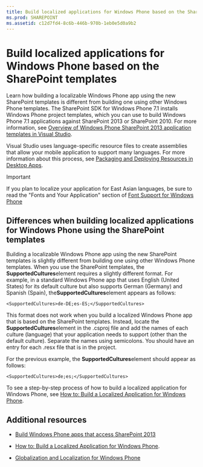 ```yaml
---
title: Build localized applications for Windows Phone based on the SharePoint templates
ms.prod: SHAREPOINT
ms.assetid: c12d7fd4-8c6b-446b-970b-1eb0e5d0a9b2
---
```



# Build localized applications for Windows Phone based on the SharePoint templates
Learn how building a localizable Windows Phone app using the new SharePoint templates is different from building one using other Windows Phone templates. 
The SharePoint SDK for Windows Phone 7.1 installs Windows Phone project templates, which you can use to build Windows Phone 7.1 applications against SharePoint 2013 or SharePoint 2010. For more information, see  [Overview of Windows Phone SharePoint 2013 application templates in Visual Studio](overview-of-windows-phone-sharepoint-2013-application-templates-in-visual-studio.md). 
  
    
    

Visual Studio uses language-specific resource files to create assemblies that allow your mobile application to support many languages. For more information about this process, see  [Packaging and Deploying Resources in Desktop Apps](http://msdn.microsoft.com/library/b224d7c0-35f8-4e82-a705-dd76795e8d16%28Office.15%29.aspx). 
> [!IMPORTANT]  
> If you plan to localize your application for East Asian languages, be sure to read the "Fonts and Your Application" section of  [Font Support for Windows Phone](http://msdn.microsoft.com/library/b0d855ad-3fd2-4872-9a88-7f5d0a270ff9%28Office.15%29.aspx)
  
    
    


## Differences when building localized applications for Windows Phone using the SharePoint templates

Building a localizable Windows Phone app using the new SharePoint templates is slightly different from building one using other Windows Phone templates. When you use the SharePoint templates, the **SupportedCultures**element requires a slightly different format. For example, in a standard Windows Phone app that uses English (United States) for its default culture but also supports German (Germany) and Spanish (Spain), the**SupportedCultures**element appears as follows:
  
    
    
 `<SupportedCultures>de-DE;es-ES;</SupportedCultures>`
  
    
    
This format does not work when you build a localized Windows Phone app that is based on the SharePoint templates. Instead, locate the **SupportedCultures**element in the .csproj file and add the names of each culture (language) that your application needs to support (other than the default culture). Separate the names using semicolons. You should have an entry for each .resx file that is in the project.
  
    
    
For the previous example, the **SupportedCultures**element should appear as follows:
  
    
    
 `<SupportedCultures>de;es;</SupportedCultures>`
  
    
    
To see a step-by-step process of how to build a localized application for Windows Phone, see  [How to: Build a Localized Application for Windows Phone](http://msdn.microsoft.com/library/9306a6ed-6efb-4f32-b850-d2e508431eeb%28Office.15%29.aspx). 
  
    
    

## Additional resources
<a name="bk_addresources"> </a>


-  [Build Windows Phone apps that access SharePoint 2013](build-windows-phone-apps-that-access-sharepoint-2013.md)
    
  
-  [How to: Build a Localized Application for Windows Phone](http://msdn.microsoft.com/library/9306a6ed-6efb-4f32-b850-d2e508431eeb%28Office.15%29.aspx). 
    
  
-  [Globalization and Localization for Windows Phone](http://msdn.microsoft.com/library/e82118a4-6247-4d75-a16f-749677349be4%28Office.15%29.aspx)
    
  

  
    
    

